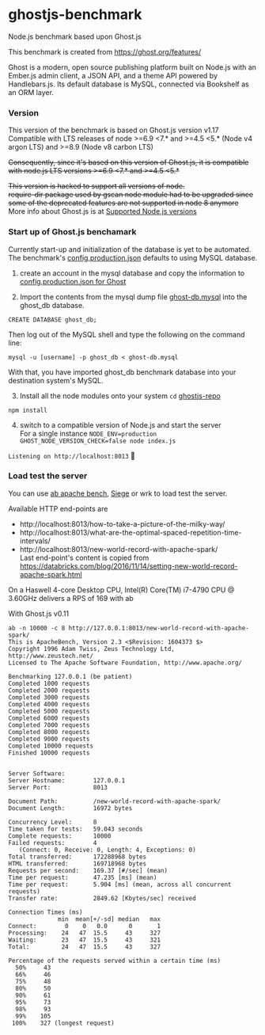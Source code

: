# ghostjs-benchmark
Node.js benchmark based upon Ghost.js

This benchmark is created from https://ghost.org/features/  

Ghost is a modern, open source publishing platform built on Node.js with an Ember.js admin client, a JSON API, and a theme API powered by Handlebars.js. Its default database is MySQL, connected via Bookshelf as an ORM layer.

### Version
This version of the benchmark is based on Ghost.js version v1.17
Compatible with LTS releases of node >=6.9 <7.* and >=4.5 <5.* (Node v4 argon LTS) and >=8.9 (Node v8 carbon LTS)

~~Consequently, since it's based on this version of Ghost.js, it is compatible with node.js LTS versions >=6.9 <7.* and >=4.5 <5.*~~  </br>

~~This version is hacked to support all versions of node.     
require-dir package used by gscan node module had to be upgraded since some of the deprecated features are not supported in node 8 anymore~~   
More info about Ghost.js is at [Supported Node.js versions](http://support.ghost.org/supported-node-versions/)

### Start up of Ghost.js benchamark

Currently start-up and initialization of the database is yet to be automated.   
The benchmark's [config.production.json](https://github.com/sathvikl/ghostjs-benchmark/blob/master/ghostjs-repo/core/server/config/env/config.production.json) defaults to using MySQL database.  

1. create an account in the mysql database and copy the information to [config.production.json for Ghost](https://github.com/sathvikl/ghostjs-benchmark/blob/master/ghostjs-repo/core/server/config/env/config.production.json#L11)

2. Import the contents from the mysql dump file [ghost-db.mysql](https://github.com/sathvikl/ghostjs-benchmark/blob/master/ghost-db.mysql) into the ghost_db database. 
```MYSQL Shell
CREATE DATABASE ghost_db;
```
Then log out of the MySQL shell and type the following on the command line:
```
mysql -u [username] -p ghost_db < ghost-db.mysql
```
With that, you have imported ghost_db benchmark database into your destination system's MySQL.

3. Install all the node modules onto your system
`cd` [ghostjs-repo](https://github.com/sathvikl/ghostjs-benchmark/tree/master/ghostjs-repo)
```
npm install 
```  

4. switch to a compatible version of Node.js and start the server  
For a single instance `NODE_ENV=production GHOST_NODE_VERSION_CHECK=false node index.js`  
 
  
`Listening on http://localhost:8013` :tada:

### Load test the server
You can use [ab apache bench](http://httpd.apache.org/docs/2.2/en/programs/ab.html), [Siege](https://github.com/JoeDog/siege) or wrk to load test the server.  

Available HTTP end-points are
* http://localhost:8013/how-to-take-a-picture-of-the-milky-way/  
* http://localhost:8013/what-are-the-optimal-spaced-repetition-time-intervals/  
* http://localhost:8013/new-world-record-with-apache-spark/   
Last end-point's content is copied from https://databricks.com/blog/2016/11/14/setting-new-world-record-apache-spark.html
  
On a Haswell 4-core Desktop CPU, Intel(R) Core(TM) i7-4790 CPU @ 3.60GHz 
delivers a RPS of 169 with ab 


With Ghost.js v0.11
```
ab -n 10000 -c 8 http://127.0.0.1:8013/new-world-record-with-apache-spark/
This is ApacheBench, Version 2.3 <$Revision: 1604373 $>
Copyright 1996 Adam Twiss, Zeus Technology Ltd, http://www.zeustech.net/
Licensed to The Apache Software Foundation, http://www.apache.org/

Benchmarking 127.0.0.1 (be patient)
Completed 1000 requests
Completed 2000 requests
Completed 3000 requests
Completed 4000 requests
Completed 5000 requests
Completed 6000 requests
Completed 7000 requests
Completed 8000 requests
Completed 9000 requests
Completed 10000 requests
Finished 10000 requests


Server Software:        
Server Hostname:        127.0.0.1
Server Port:            8013

Document Path:          /new-world-record-with-apache-spark/
Document Length:        16972 bytes

Concurrency Level:      8
Time taken for tests:   59.043 seconds
Complete requests:      10000
Failed requests:        4
   (Connect: 0, Receive: 0, Length: 4, Exceptions: 0)
Total transferred:      172288968 bytes
HTML transferred:       169718968 bytes
Requests per second:    169.37 [#/sec] (mean)
Time per request:       47.235 [ms] (mean)
Time per request:       5.904 [ms] (mean, across all concurrent requests)
Transfer rate:          2849.62 [Kbytes/sec] received

Connection Times (ms)
              min  mean[+/-sd] median   max
Connect:        0    0   0.0      0       1
Processing:    24   47  15.5     43     327
Waiting:       23   47  15.5     43     321
Total:         24   47  15.5     43     327

Percentage of the requests served within a certain time (ms)
  50%     43
  66%     46
  75%     48
  80%     50
  90%     61
  95%     73
  98%     93
  99%    105
 100%    327 (longest request)
```

